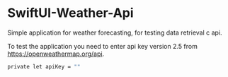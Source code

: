# SwiftUI-Weather-Api

Simple application for weather forecasting, for testing data retrieval c api.

To test the application you need to enter api key version 2.5 from https://openweathermap.org/api.

```bash
private let apiKey = ""
```
